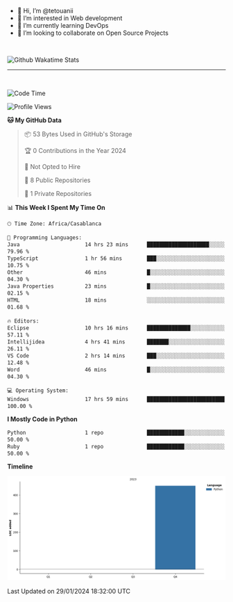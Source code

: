 - 👋 Hi, I’m @tetouanii
- 👀 I’m interested in Web development
- 🌱 I’m currently learning DevOps
- 💞️ I’m looking to collaborate on Open Source Projects

<br/>


![Github Wakatime Stats](https://github-readme-stats.vercel.app/api/wakatime/?username=@walidbosso&layout=compact&&theme=default&link="https://www.github.com/USERNAME/") 

--- 

<br/>


  
<!--START_SECTION:waka-->
![Code Time](http://img.shields.io/badge/Code%20Time-42%20hrs%209%20mins-blue)

![Profile Views](http://img.shields.io/badge/Profile%20Views-0-blue)

**🐱 My GitHub Data** 

> 📦 53 Bytes Used in GitHub's Storage 
 > 
> 🏆 0 Contributions in the Year 2024
 > 
> 🚫 Not Opted to Hire
 > 
> 📜 8 Public Repositories 
 > 
> 🔑 1 Private Repositories 
 > 
📊 **This Week I Spent My Time On** 

```text
🕑︎ Time Zone: Africa/Casablanca

💬 Programming Languages: 
Java                     14 hrs 23 mins      ████████████████████░░░░░   79.96 % 
TypeScript               1 hr 56 mins        ███░░░░░░░░░░░░░░░░░░░░░░   10.75 % 
Other                    46 mins             █░░░░░░░░░░░░░░░░░░░░░░░░   04.30 % 
Java Properties          23 mins             █░░░░░░░░░░░░░░░░░░░░░░░░   02.15 % 
HTML                     18 mins             ░░░░░░░░░░░░░░░░░░░░░░░░░   01.68 % 

🔥 Editors: 
Eclipse                  10 hrs 16 mins      ██████████████░░░░░░░░░░░   57.11 % 
Intellijidea             4 hrs 41 mins       ███████░░░░░░░░░░░░░░░░░░   26.11 % 
VS Code                  2 hrs 14 mins       ███░░░░░░░░░░░░░░░░░░░░░░   12.48 % 
Word                     46 mins             █░░░░░░░░░░░░░░░░░░░░░░░░   04.30 % 

💻 Operating System: 
Windows                  17 hrs 59 mins      █████████████████████████   100.00 % 
```

**I Mostly Code in Python** 

```text
Python                   1 repo              ████████████░░░░░░░░░░░░░   50.00 % 
Ruby                     1 repo              ████████████░░░░░░░░░░░░░   50.00 % 
```



**Timeline**

![Lines of Code chart](https://raw.githubusercontent.com/tetouanii/tetouanii/main/assets/bar_graph.png)


 Last Updated on 29/01/2024 18:32:00 UTC
<!--END_SECTION:waka-->
